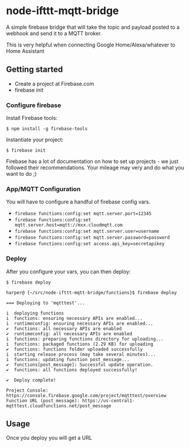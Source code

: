 # node-ifttt-mqtt-bridge

A simple firebase bridge that will take the topic and payload posted to a webhook and send it to a MQTT broker. 

This is very helpful when connecting Google Home/Alexa/whatever to Home Assistant

## Getting started

* Create a project at Firebase.com
* firebase init

### Configure firebase

Install Firebase tools:

`$ npm install -g firebase-tools`

Instantiate your project: 

`$ firebase init`

Firebase has a lot of documentation on how to set up projects - we just followed their recommendations. Your mileage may very and do what you want to do ;)

### App/MQTT Configuration

You will have to configure a handful of firebase config vars. 

* `firebase functions:config:set mqtt.server.port=12345`
* `firebase functions:config:set mqtt.server.host=mqtt://mxx.cloudmqtt.com`
* `firebase functions:config:set mqtt.server.user=username`
* `firebase functions:config:set mqtt.server.password=password`
* `firebase functions:config:set access.api_key=secretapikey`

### Deploy

After you configure your vars, you can then deploy:

`$ firebase deploy`

    harper@ {~/src/node-ifttt-mqtt-bridge/functions}$ firebase deploy 

    === Deploying to 'mqtttest'...

    i  deploying functions
    i  functions: ensuring necessary APIs are enabled...
    i  runtimeconfig: ensuring necessary APIs are enabled...
    ✔  functions: all necessary APIs are enabled
    ✔  runtimeconfig: all necessary APIs are enabled
    i  functions: preparing functions directory for uploading...
    i  functions: packaged functions (2.29 KB) for uploading
    ✔  functions: functions folder uploaded successfully
    i  starting release process (may take several minutes)...
    i  functions: updating function post_message...
    ✔  functions[post_message]: Successful update operation.
    ✔  functions: all functions deployed successfully!

    ✔  Deploy complete!

    Project Console: https://console.firebase.google.com/project/mqtttest/overview
    Function URL (post_message): https://us-central1-mqtttest.cloudfunctions.net/post_message

## Usage

Once you deploy you will get a URL 

